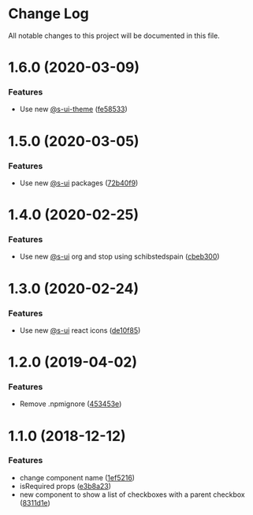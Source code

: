 # Change Log

All notable changes to this project will be documented in this file.

# 1.6.0 (2020-03-09)


### Features

* Use new [@s-ui-theme](https://github.com/s-ui-theme) ([fe58533](https://github.com/SUI-Components/schibsted-spain-components/commit/fe585332be95577caf237b32e0bef8c862fb39f4))



# 1.5.0 (2020-03-05)


### Features

* Use new [@s-ui](https://github.com/s-ui) packages ([72b40f9](https://github.com/SUI-Components/schibsted-spain-components/commit/72b40f96acd99205f5dc52ea8dd1ccedc20587de))



# 1.4.0 (2020-02-25)


### Features

* Use new [@s-ui](https://github.com/s-ui) org and stop using schibstedspain ([cbeb300](https://github.com/SUI-Components/schibsted-spain-components/commit/cbeb300ee66b9c141325845f90fba38586f408f7))



# 1.3.0 (2020-02-24)


### Features

* Use new [@s-ui](https://github.com/s-ui) react icons ([de10f85](https://github.com/SUI-Components/schibsted-spain-components/commit/de10f8571458a4c61a6385b00a7b6ef2612e423c))



# 1.2.0 (2019-04-02)


### Features

* Remove .npmignore ([453453e](https://github.com/SUI-Components/schibsted-spain-components/commit/453453e391358833fc751de5e7b0c955ff1e802a))



# 1.1.0 (2018-12-12)


### Features

* change component name ([1ef5216](https://github.com/SUI-Components/schibsted-spain-components/commit/1ef52164d42ed024428faeebc4ab5ceb6ba57477))
* isRequired props ([e3b8a23](https://github.com/SUI-Components/schibsted-spain-components/commit/e3b8a2369c91e089cfb571c926bcf06ed98819de))
* new component to show a list of checkboxes with a parent checkbox ([8311d1e](https://github.com/SUI-Components/schibsted-spain-components/commit/8311d1ed15506f267ecabb5c02db8ee6a0721797))



